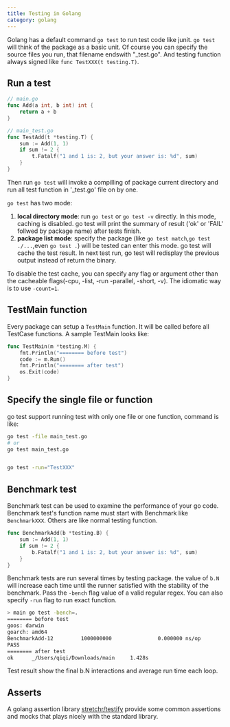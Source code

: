 ```yaml
---
title: Testing in Golang
category: golang
---
```


Golang has a default command `go test` to run test code like junit. `go test` will think of the package as a basic unit. Of course you can specify the source files you run, that filename endswith "_test.go". And testing function always signed like `func TestXXX(t testing.T)`.
<!--more-->

## Run a test

```go
// main.go
func Add(a int, b int) int {
	return a + b
}

// main_test.go
func TestAdd(t *testing.T) {
    sum := Add(1, 1)
    if sum != 2 {
        t.Fatalf("1 and 1 is: 2, but your answer is: %d", sum)
    }
}
```

Then run `go test` will invoke a compilling of package current directory and run all test function in '_test.go' file on by one. 

`go test` has two mode:

1. **local directory mode**: run `go test` or `go test -v` directly. In this mode, caching is disabled. go test will print the summary of result ('ok' or 'FAIL' follwed by package name) after tests finish.
2. **package list mode**: specify the package (like `go test match`,`go test ./...`,even `go test .`) will be tested can enter this mode. go test will cache the test result. In next test run, go test will redisplay the previous output instead of return the binary.

To disable the test cache, you can specify any flag or argument other than the cacheable flags(-cpu, -list, -run -parallel, -short, -v). The idiomatic way is to use `-count=1`.

## TestMain function

Every package can setup a `TestMain` function. It will be called before all TestCase functions. A sample TestMain looks like:

```go
func TestMain(m *testing.M) {
    fmt.Println("======== before test")
    code := m.Run()
    fmt.Println("======== after test")
    os.Exit(code)
}
```

## Specify the single file or function

go test support running test with only one file or one function, command is like:

```bash
go test -file main_test.go
# or
go test main_test.go


go test -run="TestXXX"
```


## Benchmark test

Benchmark test can be used to examine the performance of your go code. Benchmark test's function name must start with Benchmark like `BenchmarkXXX`. Others are like normal testing function.

```go
func BenchmarkAdd(b *testing.B) {
    sum := Add(1, 1)
    if sum != 2 {
        b.Fatalf("1 and 1 is: 2, but your answer is: %d", sum)
    }
}
```

Benchmark tests are run several times by testing package. the value of `b.N` will increase each time until the runner satisfied with the stability of the benchmark. Pass the `-bench` flag value of a valid regular regex. You can also specify `-run` flag to run exact function.

```bash
> main go test -bench=.
======== before test
goos: darwin
goarch: amd64
BenchmarkAdd-12         1000000000               0.000000 ns/op
PASS
======== after test
ok      _/Users/qiqi/Downloads/main     1.428s
```

Test result show the final b.N interactions and average run time each loop.


## Asserts

A golang assertion library [stretchr/testify](https://github.com/stretchr/testify/) provide some common assertions and mocks that plays nicely with the standard library.

